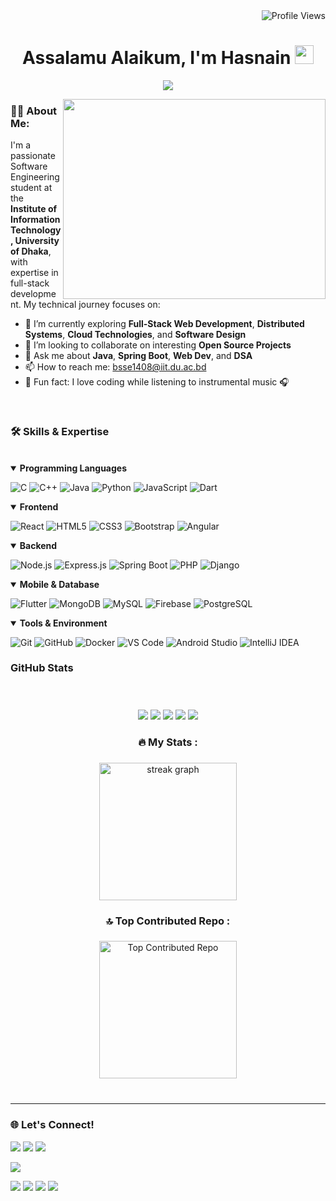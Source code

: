 <div align="right">
  <img src="https://komarev.com/ghpvc/?username=Hasnain1408&color=blue&style=flat-square" alt="Profile Views" />
</div>

<h1 align="center">Assalamu Alaikum, I'm Hasnain <img src="https://media.giphy.com/media/hvRJCLFzcasrR4ia7z/giphy.gif" width="30px"/></h1>
<p align="center">
  <img src="https://readme-typing-svg.herokuapp.com?font=Fira+Code&duration=3000&pause=1000&color=1DD6D6&center=true&vCenter=true&width=435&lines=Software+Engineering+Undergraduate;Passionate+about+Problem+Solving;Always+learning+new+things" />
</p>

<img align="right" width="420" height="320" src="https://user-images.githubusercontent.com/74038190/241764371-9d0fd0c4-5c7f-4122-b884-64a1e1685d2d.gif">



### 👨‍💻 About Me:
I'm a passionate Software Engineering student at the **Institute of Information Technology, University of Dhaka**, with expertise in full-stack development. My technical journey focuses on:

- 🌱 I’m currently exploring **Full-Stack Web Development**, **Distributed Systems**, **Cloud Technologies**, and  **Software Design** 
- 👯 I’m looking to collaborate on interesting **Open Source Projects**
- 💬 Ask me about **Java**, **Spring Boot**, **Web Dev**, and **DSA**
- 📫 How to reach me: bsse1408@iit.du.ac.bd
- 🧠 Fun fact: I love coding while listening to instrumental music 🎧



<br/>
<h3> 🛠️ Skills & Expertise</h3> 
<img align="right" width="100%" height="1" src="https://user-images.githubusercontent.com/74038190/212284115-f47cd8ff-2ffb-4b04-b5bf-4d1c14c0247f.gif"> 
<br/>

<details open>
<!--   <img align="right" width="100%" height="5" src="https://user-images.githubusercontent.com/74038190/212284115-f47cd8ff-2ffb-4b04-b5bf-4d1c14c0247f.gif">  -->
<summary><b>Programming Languages</b></summary>
<p>
  <img alt="C" src="https://img.shields.io/badge/C-00599C?style=for-the-badge&logo=c&logoColor=white" />
  <img alt="C++" src="https://img.shields.io/badge/C++-00599C?style=for-the-badge&logo=c%2B%2B&logoColor=white" />
  <img alt="Java" src="https://img.shields.io/badge/Java-ED8B00?style=for-the-badge&logo=openjdk&logoColor=white" />
  <img alt="Python" src="https://img.shields.io/badge/Python-3776AB?style=for-the-badge&logo=python&logoColor=white" />
  <img alt="JavaScript" src="https://img.shields.io/badge/JavaScript-F7DF1E?style=for-the-badge&logo=javascript&logoColor=black" />
<!--   <img alt="TypeScript" src="https://img.shields.io/badge/TypeScript-007ACC?style=for-the-badge&logo=typescript&logoColor=white" /> -->
  <img alt="Dart" src="https://img.shields.io/badge/Dart-0175C2?style=for-the-badge&logo=dart&logoColor=white" />
</p>
</details>

<details open>
<summary><b>Frontend</b></summary>
<p>
  <img alt="React" src="https://img.shields.io/badge/React-61DAFB?style=for-the-badge&logo=react&logoColor=black" />
  <img alt="HTML5" src="https://img.shields.io/badge/HTML5-E34F26?style=for-the-badge&logo=html5&logoColor=white" />
  <img alt="CSS3" src="https://img.shields.io/badge/CSS3-1572B6?style=for-the-badge&logo=css3&logoColor=white" />
  <img alt="Bootstrap" src="https://img.shields.io/badge/Bootstrap-563D7C?style=for-the-badge&logo=bootstrap&logoColor=white" />
  <img alt="Angular" src="https://img.shields.io/badge/Angular-DD0031?style=for-the-badge&logo=angular&logoColor=white" />
</p>
</details>

<details open>
<summary><b>Backend</b></summary>
<p>
  <img alt="Node.js" src="https://img.shields.io/badge/Node.js-339933?style=for-the-badge&logo=node.js&logoColor=white" />
  <img alt="Express.js" src="https://img.shields.io/badge/Express.js-000000?style=for-the-badge&logo=express&logoColor=white" />
  <img alt="Spring Boot" src="https://img.shields.io/badge/Spring_Boot-6DB33F?style=for-the-badge&logo=spring-boot&logoColor=white" />
  <img alt="PHP" src="https://img.shields.io/badge/PHP-777BB4?style=for-the-badge&logo=php&logoColor=white" />
  <img alt="Django" src="https://img.shields.io/badge/Django-092E20?style=for-the-badge&logo=django&logoColor=white" />
</p>
</details>

<details open>
<summary><b>Mobile & Database</b></summary>
<p>
  <img alt="Flutter" src="https://img.shields.io/badge/Flutter-02569B?style=for-the-badge&logo=flutter&logoColor=white" />
  <img alt="MongoDB" src="https://img.shields.io/badge/MongoDB-47A248?style=for-the-badge&logo=mongodb&logoColor=white" />
  <img alt="MySQL" src="https://img.shields.io/badge/MySQL-4479A1?style=for-the-badge&logo=mysql&logoColor=white" />
  <img alt="Firebase" src="https://img.shields.io/badge/Firebase-FFCA28?style=for-the-badge&logo=firebase&logoColor=black" />
  <img alt="PostgreSQL" src="https://img.shields.io/badge/PostgreSQL-336791?style=for-the-badge&logo=postgresql&logoColor=white" />
</p>
</details>

<details open>
<summary><b>Tools & Environment</b></summary>
<p>
  <img alt="Git" src="https://img.shields.io/badge/Git-F05032?style=for-the-badge&logo=git&logoColor=white" />
  <img alt="GitHub" src="https://img.shields.io/badge/GitHub-181717?style=for-the-badge&logo=github&logoColor=white" />
  <img alt="Docker" src="https://img.shields.io/badge/Docker-2496ED?style=for-the-badge&logo=docker&logoColor=white" />
  <img alt="VS Code" src="https://img.shields.io/badge/VS_Code-007ACC?style=for-the-badge&logo=visual-studio-code&logoColor=white" />
  <img alt="Android Studio" src="https://img.shields.io/badge/Android_Studio-3DDC84?style=for-the-badge&logo=android-studio&logoColor=white" />
  <img alt="IntelliJ IDEA" src="https://img.shields.io/badge/IntelliJ-000000?style=for-the-badge&logo=intellij-idea&logoColor=white" />



<h3> GitHub Stats</h3> 
<img align="right" width="100%" height="1" src="https://user-images.githubusercontent.com/74038190/212284115-f47cd8ff-2ffb-4b04-b5bf-4d1c14c0247f.gif"> 
<br/>

###

<div align="center">
  
![](http://github-profile-summary-cards.vercel.app/api/cards/profile-details?username=Hasnain1408&theme=merko)
![](http://github-profile-summary-cards.vercel.app/api/cards/repos-per-language?username=Hasnain1408&theme=merko)
![](http://github-profile-summary-cards.vercel.app/api/cards/most-commit-language?username=Hasnain1408&theme=merko)
![](http://github-profile-summary-cards.vercel.app/api/cards/stats?username=Hasnain1408&theme=merko)
![](http://github-profile-summary-cards.vercel.app/api/cards/productive-time?username=Hasnain14081&theme=merko&utcOffset=8)
</div>

###

<h3 align="center">🔥 My Stats :</h3>

###

<div align="center">
  <img src="https://streak-stats.demolab.com?user=Hasnain1408&locale=en&mode=daily&theme=merko&hide_border=false&border_radius=5&order=3" height="220" alt="streak graph"  />
</div>

###

<h3 align="center">🔝 Top Contributed Repo :</h3>

###

<div align="center">
  <img src="https://github-contributor-stats.vercel.app/api?username=Hasnain1408&limit=4&theme=merko&combine_all_yearly_contributions=true" align="center" height="220" alt="Top Contributed Repo"  />
</div>

<br>

###


---

### 🌐 Let's Connect!

<p align="left">
  <a href="mailto:bsse1408@iit.du.ac.bd"><img src="https://img.shields.io/badge/Gmail-D14836?style=for-the-badge&logo=gmail&logoColor=white"/></a>
  <a href="https://www.linkedin.com/in/hasnain-iit-du/"><img src="https://img.shields.io/badge/LinkedIn-0077B5?style=for-the-badge&logo=linkedin&logoColor=white" /></a> 
  <a href="https://hasnain-portfolio.lovable.app/"><img src="https://img.shields.io/badge/Portfolio-000000?style=for-the-badge&logo=about-dot-me&logoColor=white" /></a> <!-- Add your portfolio -->

  <a href="https://www.facebook.com/hasnain.sk.911"><img src="https://img.shields.io/badge/Facebook-1877F2?style=for-the-badge&logo=facebook&logoColor=white" /></a> <!-- Add your Facebook profile URL -->
  <!--<a href=""><img src="https://img.shields.io/badge/Twitter-1DA1F2?style=for-the-badge&logo=twitter&logoColor=white" /></a> --> <!-- Add your Twitter profile URL -->
  <!--<a href=""><img src="https://img.shields.io/badge/Instagram-E4405F?style=for-the-badge&logo=instagram&logoColor=white" /></a> --> <!-- Add your Instagram profile URL -->

  <a href="https://codeforces.com/profile/hasNain303"><img src="https://img.shields.io/badge/Codeforces-1F8ACB?style=for-the-badge&logo=codeforces&logoColor=white" /></a> <!-- Add your Codeforces profile URL -->
  <a href="https://leetcode.com/u/hasNain303/"><img src="https://img.shields.io/badge/LeetCode-FFA116?style=for-the-badge&logo=leetcode&logoColor=black" /></a> <!-- Add your LeetCode profile URL -->
  <a href="https://www.hackerrank.com/dashboard"><img src="https://img.shields.io/badge/HackerRank-2EC866?style=for-the-badge&logo=hackerrank&logoColor=white" /></a> <!-- Add your HackerRank profile URL -->
  <a href="https://www.kaggle.com/hasnain1408"><img src="https://img.shields.io/badge/Kaggle-20BEFF?style=for-the-badge&logo=kaggle&logoColor=white" /></a> <!-- Add your Kaggle profile URL -->
</p>

